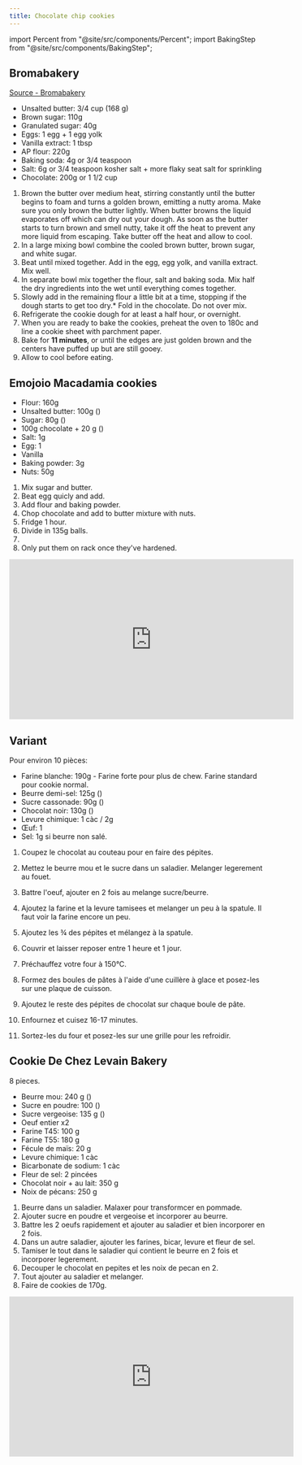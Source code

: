 ```yaml
---
title: Chocolate chip cookies
---
```


import Percent from "@site/src/components/Percent";
import BakingStep from "@site/src/components/BakingStep";

## Bromabakery

[Source - Bromabakery](https://bromabakery.com/best-chocolate-chip-cookies/)

- Unsalted butter: 3/4 cup (168 g)
- Brown sugar: 110g
- Granulated sugar: 40g
- Eggs: 1 egg + 1 egg yolk
- Vanilla extract: 1 tbsp
- AP flour: 220g
- Baking soda: 4g or 3/4 teaspoon
- Salt: 6g or 3/4 teaspoon kosher salt + more flaky seat salt for sprinkling
- Chocolate: 200g or 1 1/2 cup

1. Brown the butter over medium heat, stirring constantly until the butter begins to foam and turns a golden brown,
   emitting a nutty aroma. Make sure you only brown the butter lightly. When butter browns the liquid evaporates off which can
   dry out your dough. As soon as the butter starts to turn brown and smell nutty, take it off the heat to prevent any more liquid from escaping. Take butter off the heat and allow to cool.
1. In a large mixing bowl combine the cooled brown butter, brown sugar, and white sugar.
1. Beat until mixed together. Add in the egg, egg yolk, and vanilla extract. Mix well.
1. In separate bowl mix together the flour, salt and baking soda. Mix half the dry ingredients into the wet until everything comes together.
1. Slowly add in the remaining flour a little bit at a time, stopping if the dough starts to get too dry.* Fold in the chocolate. Do not over mix.
1. Refrigerate the cookie dough for at least a half hour, or overnight.
1. When you are ready to bake the cookies, preheat the oven to 180c and line a cookie sheet with parchment paper.
1. Bake for **11 minutes**, or until the edges are just golden brown and the centers have puffed up but are still gooey.
1. Allow to cool before eating.

## Emojoio Macadamia cookies

- Flour: 160g
- Unsalted butter: 100g  (<Percent value="100" reference="160" showSign />)
- Sugar: 80g (<Percent value="80" reference="160" showSign />)
- 100g chocolate + 20 g (<Percent value="120" reference="160" showSign />)
- Salt: 1g
- Egg: 1
- Vanilla
- Baking powder: 3g
- Nuts: 50g

1. Mix sugar and butter.
1. Beat egg quicly and add.
1. Add flour and baking powder.
1. Chop chocolate and add to butter mixture with nuts.
1. Fridge 1 hour.
1. Divide in 135g balls.
1. <BakingStep temp="190" time="13 minutes" fan preheat />
1. Only put them on rack once they've hardened.

<div class="youtube-video-container">
<iframe width="560" height="315" src="https://www.youtube.com/embed/lJ7Ec3bKrxM?si=n3QpAsQtLaKqL_W3" title="YouTube video player" frameborder="0" allow="accelerometer; autoplay; clipboard-write; encrypted-media; gyroscope; picture-in-picture; web-share" referrerpolicy="strict-origin-when-cross-origin" allowFullScreen></iframe>
</div>

## Variant

Pour environ 10 pièces:

- Farine blanche: 190g  - Farine forte pour plus de chew. Farine standard pour cookie normal.
- Beurre demi-sel: 125g (<Percent value="125" reference="190" showSign />)
- Sucre cassonade: 90g (<Percent value="90" reference="190" showSign />)
- Chocolat noir: 130g (<Percent value="130" reference="190" showSign />)
- Levure chimique: 1 càc / 2g
- Œuf: 1
- Sel: 1g si beurre non salé.

1. Coupez le chocolat au couteau pour en faire des pépites.
1. Mettez le beurre mou et le sucre dans un saladier. Melanger legerement au fouet.
1. Battre l'oeuf, ajouter en 2 fois au melange sucre/beurre.
1. Ajoutez la farine et la levure tamisees et melanger un peu à la spatule. Il faut voir la farine encore un peu.
1. Ajoutez les ¾ des pépites et mélangez à la spatule.
1. Couvrir et laisser reposer entre 1 heure et 1 jour.

1. Préchauffez votre four à 150°C.
1. Formez des boules de pâtes à l'aide d'une cuillère à glace et posez-les sur une plaque de cuisson.
1. Ajoutez le reste des pépites de chocolat sur chaque boule de pâte.
1. Enfournez et cuisez 16-17 minutes.
1. Sortez-les du four et posez-les sur une grille pour les refroidir.

## Cookie De Chez Levain Bakery

8 pieces.

- Beurre mou:	240 g  (<Percent value="240" reference="300" showSign />)
- Sucre en poudre:	100 (<Percent value="100" reference="300" showSign />)
- Sucre vergeoise:	135 g (<Percent value="135" reference="300" showSign />)
- Oeuf entier	x2
- Farine T45:	100 g
- Farine T55:	180 g
- Fécule de maïs:	20 g
- Levure chimique:	1 càc
- Bicarbonate de sodium:	1 càc
- Fleur de sel:	2 pincées
- Chocolat noir + au lait:	350 g
- Noix de pécans:	250 g

1. Beurre dans un saladier. Malaxer pour transformcer en pommade.
1. Ajouter sucre en poudre et vergeoise et incorporer au beurre.
1. Battre les 2 oeufs rapidement et ajouter au saladier et bien incorporer en 2 fois.
1. Dans un autre saladier, ajouter les farines, bicar, levure et fleur de sel.
1. Tamiser le tout dans le saladier qui contient le beurre en 2 fois et incorporer legerement.
1. Decouper le chocolat en pepites et les noix de pecan en 2.
1. Tout ajouter au saladier et melanger.
1. Faire de cookies de 170g.

<BakingStep temp="200" time="11 minutes" fan preheat />

<div class="youtube-video-container">
<iframe width="560" height="315" src="https://www.youtube.com/embed/YZvAWZUK-kI?si=yLuQYCAvaum-SWyF" title="YouTube video player" frameborder="0" allow="accelerometer; autoplay; clipboard-write; encrypted-media; gyroscope; picture-in-picture; web-share" referrerpolicy="strict-origin-when-cross-origin" allowFullScreen></iframe>
</div>
